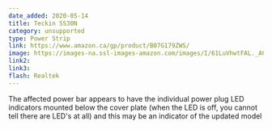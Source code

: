 ```yaml
---
date_added: 2020-05-14
title: Teckin SS30N
category: unsupported
type: Power Strip
link: https://www.amazon.ca/gp/product/B07G179ZWS/
image: https://images-na.ssl-images-amazon.com/images/I/61LuVhwtFAL._AC_SL1500_.jpg
link2: 
link3: 
flash: Realtek
---
```

The affected power bar appears to have the individual power plug LED indicators mounted below the cover plate (when the LED is off, you cannot tell there are LED's at all) and this may be an indicator of the updated model